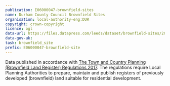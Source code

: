 ```yaml
---
publication: E06000047-brownfield-sites
name: Durham County Council Brownfield Sites
organisation: local-authority-eng:DUR
copyright: crown-copyright
licence: ogl
data-url: https://files.datapress.com/leeds/dataset/brownfield-sites/2017-11-28T11:16:49.69/county-durham_brownfieldregister_2017-12-01_rev1.csv
data-gov-uk: 
task: brownfield_site
prefix: E06000047-brownfield-site
---
```


Data published in accordance with [The Town and Country Planning (Brownfield Land Register) Regulations 2017](http://www.legislation.gov.uk/uksi/2017/403/contents/made).
The regulations require Local Planning Authorities to prepare, maintain and publish registers of previously developed (brownfield) land suitable for residential development.

